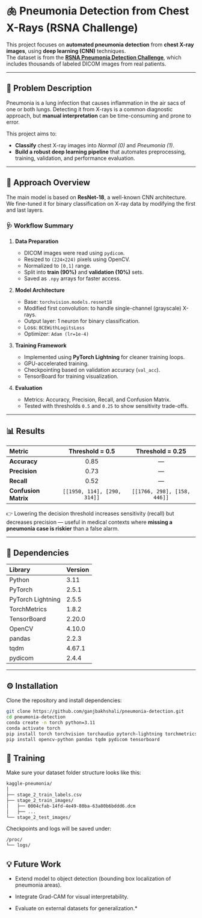 # 🫁 Pneumonia Detection from Chest X-Rays (RSNA Challenge)

This project focuses on **automated pneumonia detection** from **chest X-ray images**, using **deep learning (CNN)** techniques.  
The dataset is from the [**RSNA Pneumonia Detection Challenge**](https://www.kaggle.com/competitions/rsna-pneumonia-detection-challenge/), which includes thousands of labeled DICOM images from real patients.

---

## 📘 Problem Description

Pneumonia is a lung infection that causes inflammation in the air sacs of one or both lungs. Detecting it from X-rays is a common diagnostic approach, but **manual interpretation** can be time-consuming and prone to error.

This project aims to:
- **Classify** chest X-ray images into *Normal (0)* and *Pneumonia (1)*.
- **Build a robust deep learning pipeline** that automates preprocessing, training, validation, and performance evaluation.

---

## 🧠 Approach Overview

The main model is based on **ResNet-18**, a well-known CNN architecture.  
We fine-tuned it for binary classification on X-ray data by modifying the first and last layers.

### 🩺 Workflow Summary

1. **Data Preparation**
   - DICOM images were read using `pydicom`.
   - Resized to `(224×224)` pixels using OpenCV.
   - Normalized to `[0,1]` range.
   - Split into **train (90%)** and **validation (10%)** sets.
   - Saved as `.npy` arrays for faster access.

2. **Model Architecture**
   - Base: `torchvision.models.resnet18`
   - Modified first convolution: to handle single-channel (grayscale) X-rays.
   - Output layer: 1 neuron for binary classification.
   - Loss: `BCEWithLogitsLoss`
   - Optimizer: `Adam (lr=1e-4)`

3. **Training Framework**
   - Implemented using **PyTorch Lightning** for cleaner training loops.
   - GPU-accelerated training.
   - Checkpointing based on validation accuracy (`val_acc`).
   - TensorBoard for training visualization.

4. **Evaluation**
   - Metrics: Accuracy, Precision, Recall, and Confusion Matrix.
   - Tested with thresholds `0.5` and `0.25` to show sensitivity trade-offs.

---

## 📊 Results

| Metric | Threshold = 0.5 | Threshold = 0.25 |
|:--|:--:|:--:|
| **Accuracy** | 0.85 | — |
| **Precision** | 0.73 | — |
| **Recall** | 0.52 | — |
| **Confusion Matrix** | `[[1950, 114], [290, 314]]` | `[[1766, 298], [158, 446]]` |

👉 Lowering the decision threshold increases sensitivity (recall) but decreases precision — useful in medical contexts where **missing a pneumonia case is riskier** than a false alarm.

---

## 🧩 Dependencies

| Library | Version |
|:--|:--|
| Python | 3.11 |
| PyTorch | 2.5.1 |
| PyTorch Lightning | 2.5.5 |
| TorchMetrics | 1.8.2 |
| TensorBoard | 2.20.0 |
| OpenCV | 4.10.0 |
| pandas | 2.2.3 |
| tqdm | 4.67.1 |
| pydicom | 2.4.4 |

---

## ⚙️ Installation

Clone the repository and install dependencies:

```bash
git clone https://github.com/ganjbakhshali/pneumonia-detection.git
cd pneumonia-detection
conda create -n torch python=3.11
conda activate torch
pip install torch torchvision torchaudio pytorch-lightning torchmetrics
pip install opencv-python pandas tqdm pydicom tensorboard
```
## 🧾 Training

Make sure your dataset folder structure looks like this:

```bash
kaggle-pneumonia/
│
├── stage_2_train_labels.csv
├── stage_2_train_images/
│   ├── 0004cfab-14fd-4e49-80ba-63a80b6bddd6.dcm
│   ├── ...
└── stage_2_test_images/
```

Checkpoints and logs will be saved under:
```bash
/proc/
└── logs/
```

## 💡 Future Work

* Extend model to object detection (bounding box localization of pneumonia areas).

* Integrate Grad-CAM for visual interpretability.

* Evaluate on external datasets for generalization.*

